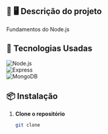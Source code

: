 ## 📢 🖥️ Descrição do projeto
Fundamentos do Node.js


## 🚀 Tecnologias Usadas
![Node.js](https://img.shields.io/badge/Node.js-339933?style=for-the-badge&logo=nodedotjs&logoColor=white)  
![Express](https://img.shields.io/badge/Express.js-000000?style=for-the-badge&logo=express&logoColor=white)  
![MongoDB](https://img.shields.io/badge/MongoDB-47A248?style=for-the-badge&logo=mongodb&logoColor=white)  

## 📦 **Instalação**  

1. **Clone o repositório**  
   ```sh
   git clone 

